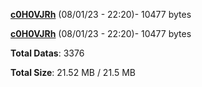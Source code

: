 [**c0H0VJRh**](/data/c0H0VJRh.txt) (08/01/23 - 22:20)- 10477 bytes

[**c0H0VJRh**](/data/c0H0VJRh.txt) (08/01/23 - 22:20)- 10477 bytes

**Total Datas**: 3376

**Total Size**: 21.52 MB / 21.5 MB